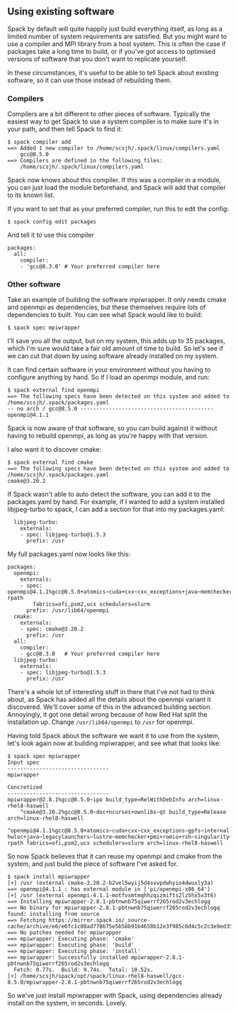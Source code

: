 ## Using existing software

Spack by default will quite happily just build everything itself, as long as a
limited number of system requirements are satisfied.  But you might want to use
a compiler and MPI library from a host system.  This is often the case if
packages take a long time to build, or if you've got access to optimised
versions of software that you don't want to replicate yourself.

In these circumstances, it's useful to be able to tell Spack about existing
software, so it can use those instead of rebuilding them.

### Compilers

Compilers are a bit different to other pieces of software.  Typically the
easiest way to get Spack to use a system compiler is to make sure it's in your
path, and then tell Spack to find it:

```
$ spack compiler add
==> Added 1 new compiler to /home/scsjh/.spack/linux/compilers.yaml
    gcc@8.5.0
==> Compilers are defined in the following files:
    /home/scsjh/.spack/linux/compilers.yaml
```

Spack now knows about this compiler.  If this was a compiler in a module, you
can just load the module beforehand, and Spack will add that compiler to its
known list.

If you want to set that as your preferred compiler, run this to edit the
config:

```
$ spack config edit packages
```

And tell it to use this compiler
```{yaml}
packages:
  all:
    compiler:
    - 'gcc@8.3.0' # Your preferred compiler here
```

### Other software

Take an example of building the software mpiwrapper.  It only needs cmake and
openmpi as dependencies, but these themselves require lots of dependencies to
built.  You can see what Spack would like to build:

```
$ spack spec mpiwrapper
```

I'll save you all the output, but on my system, this adds up to 35 packages,
which I'm sure would take a fair old amount of time to build.  So let's see if
we can cut that down by using software already installed on my system.

It can find certain software in your environment without you having to
configure anything by hand.  So if I load an openmpi module, and run:

```
$ spack external find openmpi
==> The following specs have been detected on this system and added to /home/scsjh/.spack/packages.yaml
-- no arch / gcc@8.5.0 ------------------------------------------
openmpi@4.1.1
```

Spack is now aware of that software, so you can build against it without having
to rebuild openmpi, as long as you're happy with that version.

I also want it to discover cmake:

```
$ spack external find cmake
==> The following specs have been detected on this system and added to /home/scsjh/.spack/packages.yaml
cmake@3.20.2
```

If Spack wasn't able to auto detect the software, you can add it to the
packages.yaml by hand.  For example, if I wanted to add a system installed
libjpeg-turbo to spack, I can add a section for that into my packages.yaml:

```
  libjpeg-turbo:
    externals:
    - spec: libjpeg-turbo@1.5.3
      prefix: /usr
```

My full packages.yaml now looks like this:

```
packages:
  openmpi:
    externals:
    - spec: openmpi@4.1.1%gcc@8.5.0+atomics~cuda+cxx~cxx_exceptions+java~memchecker+pmi~static~wrapper-rpath
        fabrics=ofi,psm2,ucx schedulers=slurm
      prefix: /usr/lib64/openmpi
  cmake:
    externals:
    - spec: cmake@3.20.2
      prefix: /usr
  all:
    compiler:
    - gcc@8.3.0   # Your preferred compiler here
  libjpeg-turbo:
    externals:
    - spec: libjpeg-turbo@1.5.3
      prefix: /usr
```

There's a whole lot of interesting stuff in there that I've not had to think
about, as Spack has added all the details about the openmpi variant it
discovered.  We'll cover some of this in the advanced building section.
Annoyingly, it got one detail wrong because of how Red Hat split the
installation up.  Change `/usr/lib64/openmpi` to `/usr` for openmpi.

Having told Spack about the software we want it to use from the system, let's
look again now at building mpiwrapper, and see what that looks like:

```
$ spack spec mpiwrapper
Input spec
--------------------------------
mpiwrapper

Concretized
--------------------------------
mpiwrapper@2.8.1%gcc@8.5.0~ipo build_type=RelWithDebInfo arch=linux-rhel8-haswell
    ^cmake@3.20.2%gcc@8.5.0~doc+ncurses+ownlibs~qt build_type=Release arch=linux-rhel8-haswell
    ^openmpi@4.1.1%gcc@8.5.0+atomics~cuda+cxx~cxx_exceptions~gpfs~internal-hwloc+java~legacylaunchers~lustre~memchecker+pmi+romio+rsh~singularity~static+vt~wrapper-rpath fabrics=ofi,psm2,ucx schedulers=slurm arch=linux-rhel8-haswell
```

So now Spack believes that it can reuse my openmpi and cmake from the system,
and just build the piece of software I've asked for.

```
$ spack install mpiwrapper
[+] /usr (external cmake-3.20.2-b2vel5wyij5d4svvpdwhyio4dwuxly3a)
==> openmpi@4.1.1 : has external module in ['pi/openmpi-x86_64']
[+] /usr (external openmpi-4.1.1-motfvxmtmqhhzqizmifts2lz5hx5x3t6)
==> Installing mpiwrapper-2.8.1-pbtnwnb75qiwerrf265rod2v3echlogq
==> No binary for mpiwrapper-2.8.1-pbtnwnb75qiwerrf265rod2v3echlogq found: installing from source
==> Fetching https://mirror.spack.io/_source-cache/archive/e6/e6fc1c08ad778675e5b58b91b4658b12e3f985c6d4c5c2c3e9ed35986146780e.tar.gz
==> No patches needed for mpiwrapper
==> mpiwrapper: Executing phase: 'cmake'
==> mpiwrapper: Executing phase: 'build'
==> mpiwrapper: Executing phase: 'install'
==> mpiwrapper: Successfully installed mpiwrapper-2.8.1-pbtnwnb75qiwerrf265rod2v3echlogq
  Fetch: 0.77s.  Build: 9.74s.  Total: 10.52s.
[+] /home/scsjh/spack/opt/spack/linux-rhel8-haswell/gcc-8.5.0/mpiwrapper-2.8.1-pbtnwnb75qiwerrf265rod2v3echlogq
```

So we've just install mpiwrapper with Spack, using dependencies already install
on the system, in seconds.  Lovely.
